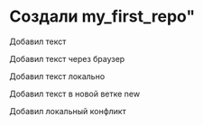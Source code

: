 # Создали my_first_repo" 

Добавил текст

Добавил текст через браузер

Добавил текст локально

Добавил текст в новой ветке new

Добавил локальный конфликт